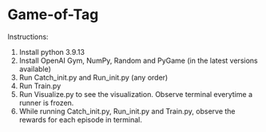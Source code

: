 # Game-of-Tag
Instructions:
1. Install python 3.9.13
2. Install OpenAI Gym, NumPy, Random and PyGame (in the latest versions available)
3. Run Catch_init.py and Run_init.py (any order)
4. Run Train.py
5. Run Visualize.py to see the visualization. Observe terminal everytime a runner is frozen.
6. While running Catch_init.py, Run_init.py and Train.py, observe the rewards for each episode in terminal.
